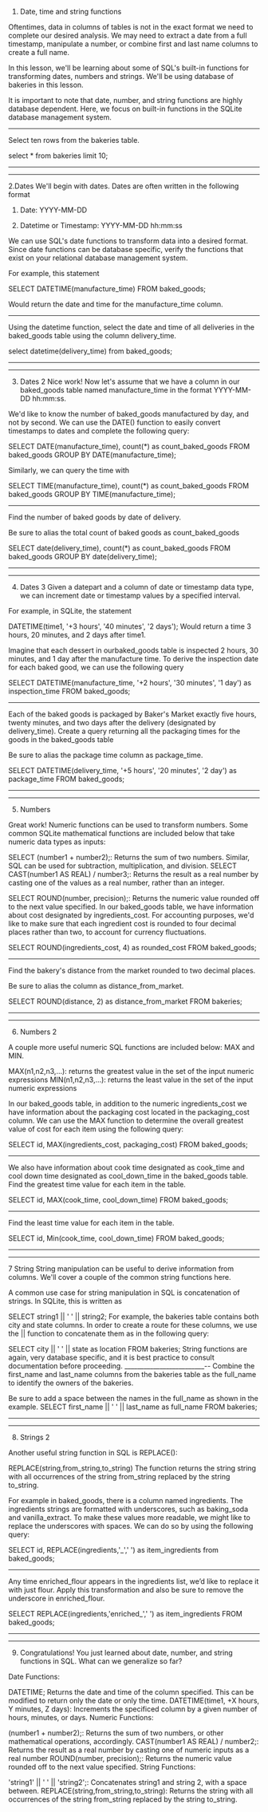 1. Date, time and string functions

Oftentimes, data in columns of tables is not in the exact format we need to complete our desired analysis. We may need to extract a date from a full timestamp, manipulate a number, or combine first and last name columns to create a full name.

In this lesson, we'll be learning about some of SQL's built-in functions for transforming dates, numbers and strings. We'll be using database of bakeries in this lesson.

It is important to note that date, number, and string functions are highly database dependent. Here, we focus on built-in functions in the SQLite database management system.
___________________________________
Select ten rows from the bakeries table.

select *
from bakeries
limit 10;

__________________________
________________________
2.Dates
We'll begin with dates. Dates are often written in the following format

1. Date: YYYY-MM-DD

2. Datetime or Timestamp: YYYY-MM-DD hh:mm:ss

We can use SQL's date functions to transform data into a desired format. Since date functions can be database specific, verify the functions that exist on your relational database management system.

For example, this statement

SELECT DATETIME(manufacture_time)
FROM baked_goods;

Would return the date and time for the manufacture_time column.
_______________________
Using the datetime function, select the date and time of all deliveries in the baked_goods table using the column delivery_time.

select datetime(delivery_time)
from baked_goods;
____________________
___________________
3. Dates 2
Nice work! Now let's assume that we have a column in our baked_goods table named manufacture_time in the format YYYY-MM-DD hh:mm:ss.

We'd like to know the number of baked_goods manufactured by day, and not by second. We can use the DATE() function to easily convert timestamps to dates and complete the following query:

SELECT DATE(manufacture_time), count(*) as count_baked_goods
FROM baked_goods
GROUP BY DATE(manufacture_time);

Similarly, we can query the time with

SELECT TIME(manufacture_time), count(*) as count_baked_goods
FROM baked_goods
GROUP BY TIME(manufacture_time);
____________________________
Find the number of baked goods by date of delivery.

Be sure to alias the total count of baked goods as count_baked_goods

SELECT date(delivery_time), count(*) as count_baked_goods
FROM baked_goods
GROUP BY date(delivery_time);
_________________
_________________
4. Dates 3
Given a datepart and a column of date or timestamp data type, we can increment date or timestamp values by a specified interval.

For example, in SQLite, the statement

DATETIME(time1, '+3 hours', '40 minutes', '2 days');
Would return a time 3 hours, 20 minutes, and 2 days after time1.

Imagine that each dessert in ourbaked_goods table is inspected 2 hours, 30 minutes, and 1 day after the manufacture time. To derive the inspection date for each baked good, we can use the following query

SELECT DATETIME(manufacture_time, '+2 hours', '30 minutes', '1 day') as inspection_time
FROM baked_goods;
___________________________________
Each of the baked goods is packaged by Baker's Market exactly five hours, twenty minutes, and two days after the delivery (designated by delivery_time). Create a query returning all the packaging times for the goods in the baked_goods table

Be sure to alias the package time column as package_time.

SELECT DATETIME(delivery_time, '+5 hours', '20 minutes', '2 day') as package_time
FROM baked_goods;
________________________
_______________________
5. Numbers

Great work! Numeric functions can be used to transform numbers. Some common SQLite mathematical functions are included below that take numeric data types as inputs:

SELECT (number1 + number2);: Returns the sum of two numbers. Similar, SQL can be used for subtraction, multiplication, and division.
SELECT CAST(number1 AS REAL) / number3;: Returns the result as a real number by casting one of the values as a real number, rather than an integer.

SELECT ROUND(number, precision);: Returns the numeric value rounded off to the next value specified.
In our baked_goods table, we have information about cost designated by ingredients_cost. For accounting purposes, we'd like to make sure that each ingredient cost is rounded to four decimal places rather than two, to account for currency fluctuations.

SELECT ROUND(ingredients_cost, 4) as rounded_cost
FROM baked_goods;
_____________________
Find the bakery's distance from the market rounded to two decimal places.

Be sure to alias the column as distance_from_market.

SELECT ROUND(distance, 2) as distance_from_market
FROM bakeries;
_________________
_________________
6. Numbers 2

A couple more useful numeric SQL functions are included below: MAX and MIN.

MAX(n1,n2,n3,...): returns the greatest value in the set of the input numeric expressions MIN(n1,n2,n3,...): returns the least value in the set of the input numeric expressions

In our baked_goods table, in addition to the numeric ingredients_cost we have information about the packaging cost located in the packaging_cost column. We can use the MAX function to determine the overall greatest value of cost for each item using the following query:

SELECT id, MAX(ingredients_cost, packaging_cost)
FROM baked_goods;
__________________
We also have information about cook time designated as cook_time and cool down time designated as cool_down_time in the baked_goods table. Find the greatest time value for each item in the table.

SELECT id, MAX(cook_time, cool_down_time)
FROM baked_goods;
___________________
Find the least time value for each item in the table.

SELECT id, Min(cook_time, cool_down_time)
FROM baked_goods;
______________________
________________________
7 String
String manipulation can be useful to derive information from columns. We'll cover a couple of the common string functions here.

A common use case for string manipulation in SQL is concatenation of strings. In SQLite, this is written as

SELECT string1 || ' ' || string2;
For example, the bakeries table contains both city and state columns. In order to create a route for these columns, we use the || function to concatenate them as in the following query:

SELECT city || ' ' || state as location
FROM bakeries;
String functions are again, very database specific, and it is best practice to consult documentation before proceeding.
_________________________--
Combine the first_name and last_name columns from the bakeries table as the full_name to identify the owners of the bakeries.

Be sure to add a space between the names in the full_name as shown in the example.
SELECT first_name || ' ' || last_name as full_name
FROM bakeries;
____________________
_____________________
8. Strings 2

Another useful string function in SQL is REPLACE():

REPLACE(string,from_string,to_string)
The function returns the string string with all occurrences of the string from_string replaced by the string to_string.

For example in baked_goods, there is a column named ingredients. The ingredients strings are formatted with underscores, such as baking_soda and vanilla_extract. To make these values more readable, we might like to replace the underscores with spaces. We can do so by using the following query:

SELECT id, REPLACE(ingredients,'_',' ') as item_ingredients
from baked_goods;
________________________________
Any time enriched_flour appears in the ingredients list, we’d like to replace it with just flour. Apply this transformation and also be sure to remove the underscore in enriched_flour.

SELECT REPLACE(ingredients,'enriched_',' ') as item_ingredients
FROM baked_goods;
____________________________
_________________________

9. Congratulations! You just learned about date, number, and string functions in SQL. What can we generalize so far?

Date Functions:

DATETIME; Returns the date and time of the column specified. This can be modified to return only the date or only the time.
DATETIME(time1, +X hours, Y minutes, Z days): Increments the specificed column by a given number of hours, minutes, or days.
Numeric Functions:

(number1 + number2);: Returns the sum of two numbers, or other mathematical operations, accordingly.
CAST(number1 AS REAL) / number2;: Returns the result as a real number by casting one of numeric inputs as a real number
ROUND(number, precision);: Returns the numeric value rounded off to the next value specified.
String Functions:

'string1' || ' ' || 'string2';: Concatenates string1 and string 2, with a space between.
REPLACE(string,from_string,to_string): Returns the string with all occurrences of the string from_string replaced by the string to_string.